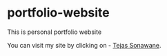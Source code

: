# portfolio-website
This is personal portfolio website

You can visit my site by clicking on - [Tejas Sonawane](https://portfolio-website.vercel.app/).
